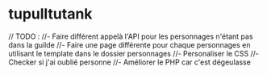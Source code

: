 # tupulltutank

// TODO :
//- Faire différent appelà l'API pour les personnages n'étant pas dans la guilde
//- Faire une page différente pour chaque personnages en utilisant le template dans le dossier personnages
//- Personaliser le CSS
//- Checker si j'ai oublié personne
//- Améliorer le PHP car c'est dégeulasse
